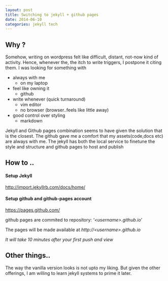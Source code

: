 ```yaml
---
layout: post
title: Switching to jekyll + github pages
date: 2014-06-10
categories: jekyll tech
---
```


## Why ?

Somehow, writing on wordpress felt like difficult, distant, not-now kind of activity.
Hence, whenever the, the itch to write triggers, I postpone it citing them.
I was looking for something with

* always with me
    - on my laptop
* feel like owning it
    - github
* write whenever (quick turnaround)
    - vim editor
    - no browser (browser..feels like little away)
* good control over styling
    - markdown

Jekyll and Github pages combination seems to have given the solution that is the closest.
The github gave me a comfort that my assets(code,docs etc) are always with me.
The jekyll has both the local service to finetune the style and structure and github pages to host and publish

## How to ..

#### Setup Jekyll

<http://import.jekyllrb.com/docs/home/>

#### Setup github and github-pages account

<https://pages.github.com/>

github pages are commited to repository: *‘\<username\>.github.io’*

The pages will be made available at *http://\<username\>.github.io*

*It will take 10 minutes after your first push and view*

## Other things..

The way the vanilla version looks is not upto my liking.
But given the other offerings, I am willing to learn jekyll systems to prime it later.

